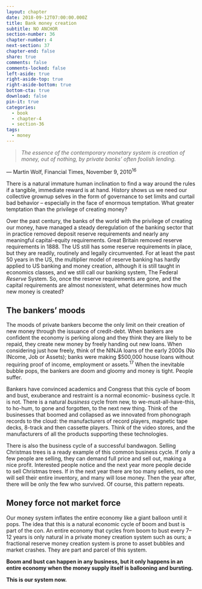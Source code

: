 ```yaml
---
layout: chapter
date: 2018-09-12T07:00:00.000Z
title: Bank money creation
subtitle: NO ANCHOR
section-number: 36
chapter-number: 4
next-section: 37
chapter-end: false
share: true
comments: false
comments-locked: false
left-aside: true
right-aside-top: true
right-aside-bottom: true
bottom-cta: true
download: false
pin-it: true
categories:
  - book
  - chapter-4
  - section-36
tags:
  - money
---
```

> _The essence of the contemporary monetary system is creation of money, out
> of nothing, by private banks’ often foolish lending._

— Martin Wolf, Financial Times, November 9, 2010<sup>16</sup>

There is a natural immature human inclination to find a way around
the rules if a tangible, immediate reward is at hand. History shows
us we need our collective grownup selves in the form of governance
to set limits and curtail bad behavior – especially in the face of
enormous temptation. What greater temptation than the privilege of
creating money?

Over the past century, the banks of the world with the privilege
of creating our money, have managed a steady deregulation of the
banking sector that in practice removed deposit reserve requirements
and nearly any meaningful capital-equity requirements. Great Britain
removed reserve requirements in 1888. The US still has some reserve
requirements in place, but they are readily, routinely and legally
circumvented. For at least the past 50 years in the US, the multiplier
model of reserve banking has hardly applied to US banking and
money creation, although it is still taught in economics classes, and
we still call our banking system, The Federal _Reserve_ System. So,
once the reserve requirements are gone, and the capital requirements
are almost nonexistent, what determines how much new money
is created?

## The bankers’ moods

The moods of private bankers become the only limit on their creation
of new money through the issuance of credit-debt. When bankers
are confident the economy is perking along and they think they are
likely to be repaid, they create new money by freely handing out new loans. When considering just how freely, think of the NINJA
loans of the early 2000s (No INcome, Job or Assets); banks were
making $500,000 house loans without requiring proof of income,
employment or assets.<sup>17</sup> When the inevitable bubble pops, the
bankers are doom and gloomy and money is tight. People suffer.

Bankers have convinced academics and Congress that this cycle of
boom and bust, exuberance and restraint is a normal economic-
business cycle. It is not. There is a natural _business_ cycle from new, to
we-must-all-have-this, to ho-hum, to gone and forgotten, to the next
new thing. Think of the businesses that boomed and collapsed as we
innovated from phonograph records to the cloud: the manufacturers
of record players, magnetic tape decks, 8-track and then cassette
players. Think of the video stores, and the manufacturers of all the
products supporting these technologies.

There is also the business cycle of a successful bandwagon. Selling
Christmas trees is a ready example of this common business cycle.
If only a few people are selling, they can demand full price and sell
out, making a nice profit. Interested people notice and the next year
more people decide to sell Christmas trees. If in the next year there
are too many sellers, no one will sell their entire inventory, and many
will lose money. Then the year after, there will be only the few who
survived. Of course, this pattern repeats.

## Money force not market force

Our money system inflates the entire economy like a giant balloon
until it pops. The idea that this is a natural economic cycle of boom
and bust is part of the con. An entire economy that cycles from boom
to bust every 7–12 years is only natural in a private money creation
system such as ours; a fractional reserve money creation system is
prone to asset bubbles and market crashes. They are part and parcel
of this system.

**Boom and bust can happen in any business, but it only happens
in an entire economy when the money supply itself is ballooning
and bursting.**

**This is our system now.**
